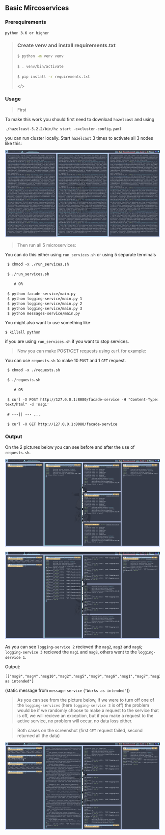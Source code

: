 ## Basic Mircoservices

### Prerequirements
    python 3.6 or higher

> ### Create venv and install requirements.txt
>```bash
>$ python -m venv venv
>
>$ . venv/bin/activate
>
>$ pip install -r requirements.txt 
>
>```
> </>

### Usage
> First

To make this work you should first need to download `hazelcast` and using 

    ./hazelcast-5.2.2/bin/hz start -c=cluster-config.yaml

 you can run cluster locally. Start `hazelcast` 3 times to activate all 3 nodes like this:

![](imgs/hazelcast_3_nodes.png)

> Then run all 5 microservices:

You can do this either using `run_services.sh` or using 5 separate terminals 

```
 $ chmod -x ./run_services.sh

 $ ./run_services.sh

    # OR

 $ python facade-service/main.py 
 $ python logging-service/main.py 1 
 $ python logging-service/main.py 2 
 $ python logging-service/main.py 3 
 $ python messages-service/main.py
```

You might also want to use something like

    $ killall python

if you are using `run_services.sh` if you want to stop services.

> Now you can make POST/GET requests using `curl` for example:

You can use `requests.sh` to make 10 `POST` and 1 `GET` request.
```
 $ chmod -x ./requests.sh

 $ ./requests.sh

    # OR
 
 $ curl -X POST http://127.0.0.1:8080/facade-service -H "Content-Type: text/html" -d 'msg1'
 
 # ---|| --- ...
 
 $ curl -X GET http://127.0.0.1:8080/facade-service

```

### Output

On the 2 pictures below you can see before and after the use of `requests.sh`.  

![](imgs/5t_service_setup.png)

![](imgs/5t_output.png)

As you can see `logging-service 2` recieved the `msg2`, `msg3` and `msg6`;
`logging-service 3` recieved the `msg1` and `msg8`, others went to the `logging-service 1`.

Output:
```
[["msg8","msg4","msg10","msg2","msg5","msg9","msg6","msg1","msg7","msg3"],"Works as intended"]
``` 

(static message from `message-service` (`"Works as intended"`))

> As you can see from the picture below, if we were to turn off one of the `logging-services` (here `logging-service 3` is off) the problem would be if we randomly choose to make a request to the service that is off, we will recieve an exception, but if you make a request to the active service, no problem will occur, no data loss either.  

> Both cases on the screenshot (first `GET` request failed, second returned all the data)

![](imgs/log_off.png)

